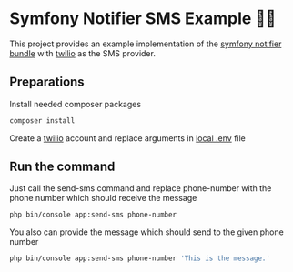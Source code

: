 # Symfony Notifier SMS Example 📱💬

This project provides an example implementation of the [symfony notifier bundle][3] with [twilio][1] as the SMS provider.

## Preparations

Install needed composer packages
```bash
composer install
```

Create a [twilio][1] account and replace arguments in [local .env][2] file

## Run the command

Just call the send-sms command and replace phone-number with the phone number which should receive the message 
```bash
php bin/console app:send-sms phone-number
```

You also can provide the message which should send to the given phone number
```bash
php bin/console app:send-sms phone-number 'This is the message.'
```

[1]: https://console.twilio.com/
[2]: .env
[3]: https://symfony.com/doc/current/notifier.html
